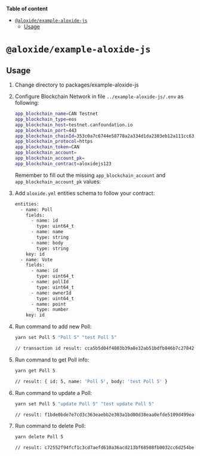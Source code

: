 <!-- START doctoc generated TOC please keep comment here to allow auto update -->
<!-- DON'T EDIT THIS SECTION, INSTEAD RE-RUN doctoc TO UPDATE -->

**Table of content**

- [`@aloxide/example-aloxide-js`](#aloxideexample-aloxide-js)
  - [Usage](#usage)

<!-- END doctoc generated TOC please keep comment here to allow auto update -->

# `@aloxide/example-aloxide-js`

## Usage

1. Change directory to packages/example-aloxide-js

2. Configure Blockchain Network in file `../example-aloxide-js/.env` as following:

   ```bash
   app_blockchain_name=CAN Testnet
   app_blockchain_type=eos
   app_blockchain_host=testnet.canfoundation.io
   app_blockchain_port=443
   app_blockchain_chainId=353c0a7c6744e58778a2a334d1da2303eb12a111cc636bb494e63a84c9e7ffeb
   app_blockchain_protocol=https
   app_blockchain_token=CAN
   app_blockchain_account=
   app_blockchain_account_pk=
   app_blockchain_contract=aloxidejs123
   ```

   Remember to fill out the missing `app_blockchain_account` and `app_blockchain_account_pk` values:

3. Add `aloxide.yml` entities schema to follow your contract:

   ```xml
   entities:
     - name: Poll
       fields:
         - name: id
           type: uint64_t
         - name: name
           type: string
         - name: body
           type: string
       key: id
     - name: Vote
       fields:
         - name: id
           type: uint64_t
         - name: pollId
           type: uint64_t
         - name: ownerId
           type: uint64_t
         - name: point
           type: number
       key: id
   ```

4. Run command to add new Poll:

   ```bash
   yarn set Poll 5 "Poll 5" "test Poll 5"

   // transaction id result: cca5b5d04f4803b39a8e32ab51bdfb846b7c27842ad05adc2aba9fc17a6db0e2
   ```

5. Run command to get Poll info:

   ```bash
   yarn get Poll 5

   // result: { id: 5, name: 'Poll 5', body: 'test Poll 5' }
   ```

6. Run command to update a Poll:

   ```bash
   yarn set Poll 5 "update Poll 5" "test update Poll 5"

   // result: f1bde0bde7e7cd3c363eaebb2e303a1bd00d38eaa0efde5109d499ead780630e
   ```

7. Run command to delete Poll:

   ```bash
   yarn delete Poll 5

   // result: c72552f94fcf1c3cd7aefd610a36acd213bf68508fb0032cc6d254be9bebc283
   ```
